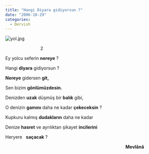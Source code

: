 ```yaml
---
title: "Hangi Diyara gidiyorsun ?"
date: "2006-10-29"
categories: 
  - Dervish
---
```


![yol.jpg](/uploads/2006/10/yol.jpg)

                            2

Ey yolcu seferin **nereye** ?

Hangi **diyara** gidiyorsun ?

**Nereye** gidersen **git,**

Sen bizim **gönlümüzdesin.**

Denizden **uzak** düşmüş bir **balık** gibi,

O denizin **gamını** daha ne kadar **çekeceksin** ?

Kupkuru kalmış **dudakların** daha ne kadar

Denize **hasret** ve ayrılıktan şikayet **incilerini**

Heryere   **saçacak** ?

                                                                                                **Mevlânâ**
